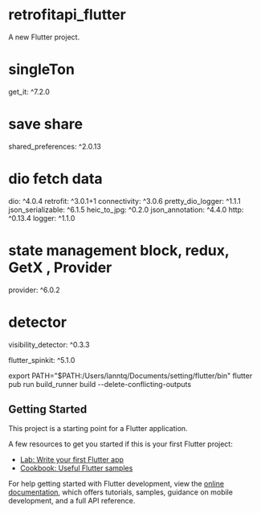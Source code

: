# retrofitapi_flutter

A new Flutter project.

  # singleTon
  get_it: ^7.2.0

  # save share
  shared_preferences: ^2.0.13

  # dio fetch data
  dio: ^4.0.4
  retrofit: ^3.0.1+1
  connectivity: ^3.0.6
  pretty_dio_logger: ^1.1.1
  json_serializable: ^6.1.5
  heic_to_jpg: ^0.2.0
  json_annotation: ^4.4.0
  http: ^0.13.4
  logger: ^1.1.0

  # state management block, redux, GetX , Provider
  provider: ^6.0.2

  # detector
  visibility_detector: ^0.3.3

  flutter_spinkit: ^5.1.0


export PATH="$PATH:/Users/lanntq/Documents/setting/flutter/bin"
flutter pub run build_runner build --delete-conflicting-outputs

## Getting Started

This project is a starting point for a Flutter application.

A few resources to get you started if this is your first Flutter project:

- [Lab: Write your first Flutter app](https://docs.flutter.dev/get-started/codelab)
- [Cookbook: Useful Flutter samples](https://docs.flutter.dev/cookbook)

For help getting started with Flutter development, view the
[online documentation](https://docs.flutter.dev/), which offers tutorials,
samples, guidance on mobile development, and a full API reference.
